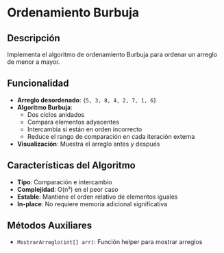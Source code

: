 # Ordenamiento Burbuja

## Descripción
Implementa el algoritmo de ordenamiento Burbuja para ordenar un arreglo de menor a mayor.

## Funcionalidad
- **Arreglo desordenado**: `{5, 3, 8, 4, 2, 7, 1, 6}`
- **Algoritmo Burbuja**:
  - Dos ciclos anidados
  - Compara elementos adyacentes
  - Intercambia si están en orden incorrecto
  - Reduce el rango de comparación en cada iteración externa
- **Visualización**: Muestra el arreglo antes y después

## Características del Algoritmo
- **Tipo**: Comparación e intercambio
- **Complejidad**: O(n²) en el peor caso
- **Estable**: Mantiene el orden relativo de elementos iguales
- **In-place**: No requiere memoria adicional significativa

## Métodos Auxiliares
- `MostrarArreglo(int[] arr)`: Función helper para mostrar arreglos